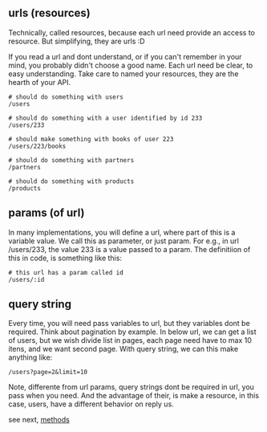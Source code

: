 ## urls (resources)

Technically, called resources, because each url need provide an access to resource. But simplifying, they are urls :D


If you read a url and dont understand, or if you can't remember in your mind, you probably didn't choose a good name. 
Each url need be clear, to easy understanding. Take care to named your resources, they are the hearth of your API. 

```http
# should do something with users
/users
```

```http
# should do something with a user identified by id 233 
/users/233 
```

```http
# should make something with books of user 223
/users/223/books
```

```http
# should do something with partners
/partners
```

```http
# should do something with products
/products
```

## params (of url)

In many implementations, you will define a url, where part of this is a variable value. We call this as parameter, or just param. 
For e.g., in url /users/233, the value 233 is a value passed to a param. The definitiion of this in code, is something like this:


```
# this url has a param called id
/users/:id
```

## query string

Every time, you will need pass variables to url, but they variables dont be required. Think about pagination by example. In below url, we can get a list of users, but we wish divide list in pages, each page need have to max 10 itens, and we want second page. With query string, we can this make anything like:


```http
/users?page=2&limit=10
```

Note, differente from url params, query strings dont be required in url, you pass when you need. And the advantage of their, is make a resource, in this case, users, have a different behavior on reply us.


see next, [methods](https://github.com/darlanmendonca/rest-styleguide/blob/master/methods.md)